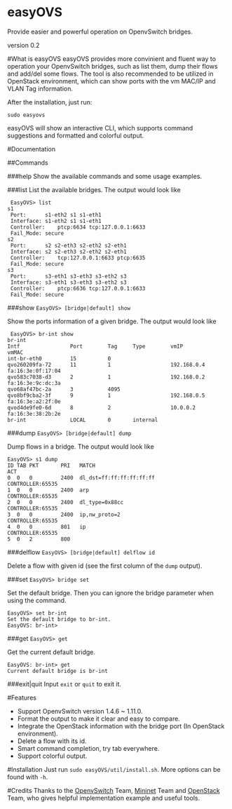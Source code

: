 easyOVS
=======

Provide easier and powerful operation on OpenvSwitch bridges.

version 0.2

#What is easyOVS
easyOVS provides more convinient and fluent way to operation your OpenvSwitch bridges, such as list them, dump their flows and add/del some flows. The tool is also recommended to be utilized in OpenStack environment, which can show ports with the vm MAC/IP and VLAN Tag information.

After the installation, just run:

`sudo easyovs`

easyOVS will show an interactive CLI, which supports command suggestions and formatted and colorful output.
  
#Documentation

##Commands

###help
Show the available commands and some usage examples.

###list
List the available bridges. The output would look like
```
 EasyOVS> list
s1
 Port:		s1-eth2 s1 s1-eth1
 Interface:	s1-eth2 s1 s1-eth1
 Controller:	ptcp:6634 tcp:127.0.0.1:6633
 Fail_Mode:	secure
s2
 Port:		s2 s2-eth3 s2-eth2 s2-eth1
 Interface:	s2 s2-eth3 s2-eth2 s2-eth1
 Controller:	tcp:127.0.0.1:6633 ptcp:6635
 Fail_Mode:	secure
s3
 Port:		s3-eth1 s3-eth3 s3-eth2 s3
 Interface:	s3-eth1 s3-eth3 s3-eth2 s3
 Controller:	ptcp:6636 tcp:127.0.0.1:6633
 Fail_Mode:	secure

```

###show
`EasyOVS> [bridge|default] show`

Show the ports information of a given bridge. The output would look like
```
 EasyOVS> br-int show
br-int
Intf                Port        Tag     Type        vmIP            vmMAC                   
int-br-eth0         15          0                                                           
qvo260209fa-72      11          1                   192.168.0.4     fa:16:3e:0f:17:04       
qvo583c7038-d3      2           1                   192.168.0.2     fa:16:3e:9c:dc:3a       
qvo68af47bc-2a      3           4095                                                        
qvo8bf9cba2-3f      9           1                   192.168.0.5     fa:16:3e:a2:2f:0e       
qvod4de9fe0-6d      8           2                   10.0.0.2        fa:16:3e:38:2b:2e       
br-int              LOCAL       0       internal                          
```

###dump
`EasyOVS> [bridge|default] dump`

Dump flows in a bridge. The output would look like

```
EasyOVS> s1 dump
ID TAB PKT       PRI   MATCH                                                       ACT
0  0   0         2400  dl_dst=ff:ff:ff:ff:ff:ff                                    CONTROLLER:65535
1  0   0         2400  arp                                                         CONTROLLER:65535
2  0   0         2400  dl_type=0x88cc                                              CONTROLLER:65535
3  0   0         2400  ip,nw_proto=2                                               CONTROLLER:65535
4  0   0         801   ip                                                          CONTROLLER:65535
5  0   2         800
```

###delflow
`EasyOVS> [bridge|default] delflow id`

Delete a flow with given id (see the first column of the `dump` output).


###set
`EasyOVS> bridge set`

Set the default bridge. Then you can ignore the bridge parameter when using the command.
```
EasyOVS> set br-int
Set the default bridge to br-int.
EasyOVS: br-int> 
```

###get
`EasyOVS> get`

Get the current default bridge.
```
EasyOVS: br-int> get
Current default bridge is br-int
```

###exit|quit
Input `exit` or `quit` to exit it.

#Features
* Support OpenvSwitch version 1.4.6 ~ 1.11.0.
* Format the output to make it clear and easy to compare.
* Integrate the OpenStack information
 with the bridge port (In OpenStack environment).
* Delete a flow with its id.
* Smart command completion, try tab everywhere.
* Support colorful output.

#Installation
Just run `sudo easyOVS/util/install.sh`.
More options can be found with `-h`.

#Credits
Thanks to the [OpenvSwitch](http://openvswitch.org) Team, [Mininet](http://mininet.org) Team and [OpenStack](http://openstack.org) Team, who gives helpful implementation example and useful tools.